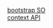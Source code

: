 [bootstrap SO](https://stackoverflow.com/questions/54843302/reactjs-bootstrap-navbar-and-routing-not-working-together)  
[context API](https://medium.com/lets-make-something-up/creating-light-dark-mode-on-a-react-app-with-context-589a5465f639)   
